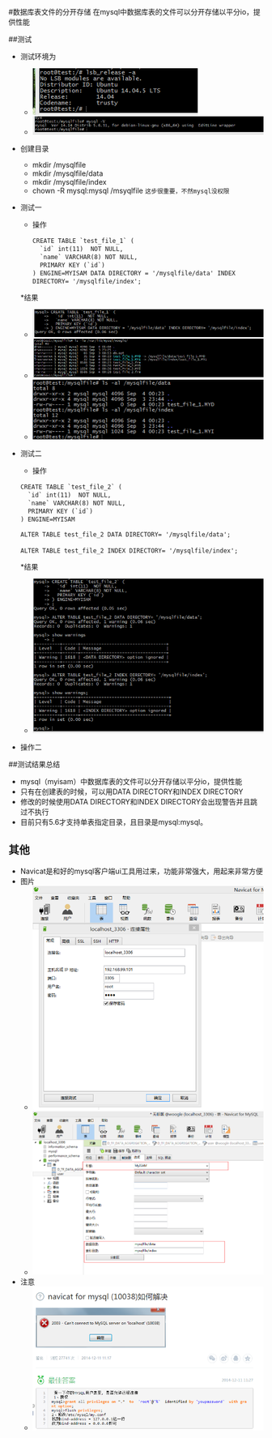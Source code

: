 #数据库表文件的分开存储
在mysql中数据库表的文件可以分开存储以平分io，提供性能

##测试
* 测试环境为
  * ![image](https://github.com/mywoogle/mysql-note/blob/master/image/1.png)
  * ![image](https://github.com/mywoogle/mysql-note/blob/master/image/3.png)
* 创建目录
    * mkdir /mysqlfile
    * mkdir /mysqlfile/data
    * mkdir /mysqlfile/index
    * chown -R mysql:mysql /msyqlfile   `这步很重要，不然mysql没权限`
    
* 测试一
    * 操作

        ```mysql
        CREATE TABLE `test_file_1` (
          `id` int(11)  NOT NULL,
          `name` VARCHAR(8) NOT NULL,
          PRIMARY KEY (`id`)
        ) ENGINE=MYISAM DATA DIRECTORY = '/mysqlfile/data' INDEX DIRECTORY= '/mysqlfile/index';
        ```
        
    *结果
     * ![image](https://github.com/mywoogle/mysql-note/blob/master/image/1/1.png)
     * ![image](https://github.com/mywoogle/mysql-note/blob/master/image/1/2.png)
     * ![image](https://github.com/mywoogle/mysql-note/blob/master/image/1/3.png)
    
    
* 测试二
    * 操作

    ```mysql
    CREATE TABLE `test_file_2` (
      `id` int(11)  NOT NULL,
      `name` VARCHAR(8) NOT NULL,
      PRIMARY KEY (`id`)
    ) ENGINE=MYISAM
    ```
    
    ```mysql
    ALTER TABLE test_file_2 DATA DIRECTORY= '/mysqlfile/data';
    
    ALTER TABLE test_file_2 INDEX DIRECTORY= '/mysqlfile/index';
    
    ```
    *结果
     * ![image](https://github.com/mywoogle/mysql-note/blob/master/image/2/2.png)

* 操作二

##测试结果总结
* mysql（myisam）中数据库表的文件可以分开存储以平分io，提供性能
* 只有在创建表的时候，可以用DATA DIRECTORY和INDEX DIRECTORY
* 修改的时候使用DATA DIRECTORY和INDEX DIRECTORY会出现警告并且跳过不执行
* 目前只有5.6才支持单表指定目录，且目录是mysql:mysql。

## 其他
* Navicat是和好的mysql客户端ui工具用过来，功能非常强大，用起来非常方便
* 图片
    * ![image](https://github.com/mywoogle/mysql-note/blob/master/image/6.png)
    * ![image](https://github.com/mywoogle/mysql-note/blob/master/image/5.png)
* 注意
    * ![image](https://github.com/mywoogle/mysql-note/blob/master/image/4.png)
